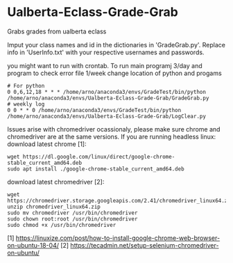 # Ualberta-Eclass-Grade-Grab
Grabs grades from ualberta eclass

Imput your class names and id in the dictionaries in 'GradeGrab.py'.
Replace info in 'UserInfo.txt' 
with your respective usernames and passwords.

you might want to run with crontab.
To run main programj 3/day and program to check error file 1/week
change location of python and progams

```
# For python
0 0,6,12,18 * * * /home/arno/anaconda3/envs/GradeTest/bin/python /home/arno/anaconda3/envs/Ualberta-Eclass-Grade-Grab/GradeGrab.py
# weekly log
0 0 * * 0 /home/arno/anaconda3/envs/GradeTest/bin/python /home/arno/anaconda3/envs/Ualberta-Eclass-Grade-Grab/LogClear.py
```

Issues arise with chromedriver ocassionaly, please make sure chrome and chromedriver are at the same versions. 
If you are running headless linux:
download latest chrome [1]: 
```
wget https://dl.google.com/linux/direct/google-chrome-stable_current_amd64.deb
sudo apt install ./google-chrome-stable_current_amd64.deb
```
download latest chromedriver [2]:
```
wget https://chromedriver.storage.googleapis.com/2.41/chromedriver_linux64.zip
unzip chromedriver_linux64.zip
sudo mv chromedriver /usr/bin/chromedriver
sudo chown root:root /usr/bin/chromedriver
sudo chmod +x /usr/bin/chromedriver
```

[1] https://linuxize.com/post/how-to-install-google-chrome-web-browser-on-ubuntu-18-04/
[2] https://tecadmin.net/setup-selenium-chromedriver-on-ubuntu/
